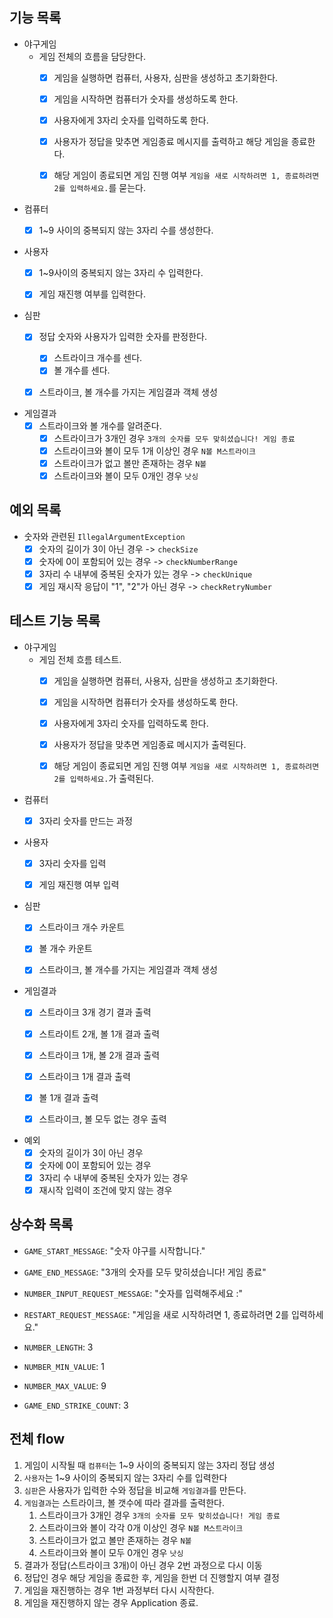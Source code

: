 ## 기능 목록

- 야구게임
    - 게임 전체의 흐름을 담당한다.
        - [x] 게임을 실행하면 컴퓨터, 사용자, 심판을 생성하고 초기화한다.
        - [x] 게임을 시작하면 컴퓨터가 숫자를 생성하도록 한다.
        - [x] 사용자에게 3자리 숫자를 입력하도록 한다.
        - [x] 사용자가 정답을 맞추면 게임종료 메시지를 출력하고 해당 게임을 종료한다.
        - [x] 해당 게임이 종료되면 게임 진행 여부 `게임을 새로 시작하려면 1, 종료하려면 2를 입력하세요.`를 묻는다.


- 컴퓨터
    - [x] 1~9 사이의 중복되지 않는 3자리 수를 생성한다.


- 사용자
    - [x] 1~9사이의 중복되지 않는 3자리 수 입력한다.
    - [x] 게임 재진행 여부를 입력한다.


- 심판
    - [x] 정답 숫자와 사용자가 입력한 숫자를 판정한다.
        - [x] 스트라이크 개수를 센다.
        - [x] 볼 개수를 센다.
    - [x] 스트라이크, 볼 개수를 가지는 게임결과 객체 생성


- 게임결과
    - [x] 스트라이크와 볼 개수를 알려준다.
        - [x] 스트라이크가 3개인 경우 `3개의 숫자를 모두 맞히셨습니다! 게임 종료`
        - [x] 스트라이크와 볼이 모두 1개 이상인 경우 `N볼 M스트라이크`
        - [x] 스트라이크가 없고 볼만 존재하는 경우 `N볼`
        - [x] 스트라이크와 볼이 모두 0개인 경우 `낫싱`

## 예외 목록

- 숫자와 관련된 `IllegalArgumentException`
    - [x] 숫자의 길이가 3이 아닌 경우 -> `checkSize`
    - [x] 숫자에 0이 포함되어 있는 경우 -> `checkNumberRange`
    - [x] 3자리 수 내부에 중복된 숫자가 있는 경우 -> `checkUnique`
    - [x] 게임 재시작 응답이 "1", "2"가 아닌 경우 -> `checkRetryNumber`

## 테스트 기능 목록

- 야구게임
    - 게임 전체 흐름 테스트.
        - [x] 게임을 실행하면 컴퓨터, 사용자, 심판을 생성하고 초기화한다.
        - [x] 게임을 시작하면 컴퓨터가 숫자를 생성하도록 한다.
        - [x] 사용자에게 3자리 숫자를 입력하도록 한다.
        - [x] 사용자가 정답을 맞추면 게임종료 메시지가 출력된다.
        - [x] 해당 게임이 종료되면 게임 진행 여부 `게임을 새로 시작하려면 1, 종료하려면 2를 입력하세요.`가 출력된다.


- 컴퓨터
    - [x] 3자리 숫자를 만드는 과정


- 사용자
    - [x] 3자리 숫자를 입력
    - [x] 게임 재진행 여부 입력


- 심판
    - [x] 스트라이크 개수 카운트
    - [x] 볼 개수 카운트
    - [x] 스트라이크, 볼 개수를 가지는 게임결과 객체 생성


- 게임결과
    - [x] 스트라이크 3개 경기 결과 출력
    - [x] 스트라이트 2개, 볼 1개 결과 출력
    - [x] 스트라이크 1개, 볼 2개 결과 출력
    - [x] 스트라이크 1개 결과 출력
    - [x] 볼 1개 결과 출력
    - [x] 스트라이크, 볼 모두 없는 경우 출력


- 예외
    - [x] 숫자의 길이가 3이 아닌 경우
    - [x] 숫자에 0이 포함되어 있는 경우
    - [x] 3자리 수 내부에 중복된 숫자가 있는 경우
    - [x] 재시작 입력이 조건에 맞지 않는 경우

## 상수화 목록

- `GAME_START_MESSAGE`: "숫자 야구를 시작합니다."
- `GAME_END_MESSAGE`: "3개의 숫자를 모두 맞히셨습니다! 게임 종료"
- `NUMBER_INPUT_REQUEST_MESSAGE`: "숫자를 입력해주세요 :"
- `RESTART_REQUEST_MESSAGE`: "게임을 새로 시작하려면 1, 종료하려면 2를 입력하세요."


- `NUMBER_LENGTH`: 3
- `NUMBER_MIN_VALUE`: 1
- `NUMBER_MAX_VALUE`: 9
- `GAME_END_STRIKE_COUNT`: 3

## 전체 flow

1. 게임이 시작될 때 `컴퓨터`는 1~9 사이의 중복되지 않는 3자리 정답 생성
2. `사용자`는 1~9 사이의 중복되지 않는 3자리 수를 입력한다
3. `심판`은 사용자가 입력한 수와 정답을 비교해 `게임결과`를 만든다.
4. `게임결과`는 스트라이크, 볼 갯수에 따라 결과를 출력한다.
    1. 스트라이크가 3개인 경우 `3개의 숫자를 모두 맞히셨습니다! 게임 종료`
    2. 스트라이크와 볼이 각각 0개 이상인 경우 `N볼 M스트라이크`
    3. 스트라이크가 없고 볼만 존재하는 경우 `N볼`
    4. 스트라이크와 볼이 모두 0개인 경우 `낫싱`
5. 결과가 정답(스트라이크 3개)이 아닌 경우 2번 과정으로 다시 이동
6. 정답인 경우 해당 게임을 종료한 후, 게임을 한번 더 진행할지 여부 결정
7. 게임을 재진행하는 경우 1번 과정부터 다시 시작한다.
8. 게임을 재진행하지 않는 경우 Application 종료.